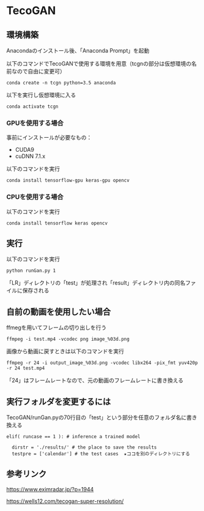 # TecoGAN

## 環境構築
Anacondaのインストール後、「Anaconda Prompt」を起動

以下のコマンドでTecoGANで使用する環境を用意（tcgnの部分は仮想環境の名前なので自由に変更可）

```
conda create -n tcgn python=3.5 anaconda
```

以下を実行し仮想環境に入る

```
conda activate tcgn
```

### GPUを使用する場合
事前にインストールが必要なもの：
- CUDA9
- cuDNN 7.1.x

以下のコマンドを実行

```
conda install tensorflow-gpu keras-gpu opencv
```

### CPUを使用する場合
以下のコマンドを実行

```
conda install tensorflow keras opencv
```

## 実行
以下のコマンドを実行

```
python runGan.py 1
```

「LR」ディレクトリの「test」が処理され「result」ディレクトリ内の同名ファイルに保存される
## 自前の動画を使用したい場合
ffmegを用いてフレームの切り出しを行う

```
ffmpeg -i test.mp4 -vcodec png image_%03d.png
```

画像から動画に戻すときは以下のコマンドを実行

```
ffmpeg -r 24 -i output_image_%03d.png -vcodec libx264 -pix_fmt yuv420p -r 24 test.mp4
```

「24」はフレームレートなので、元の動画のフレームレートに書き換える

## 実行フォルダを変更するには
TecoGAN/runGan.pyの70行目の「test」という部分を任意のフォルダ名に書き換える

```
elif( runcase == 1 ): # inference a trained model

  dirstr = './results/' # the place to save the results
  testpre = ['calendar'] # the test cases  ★ココを別のディレクトリにする
```

## 参考リンク
https://www.eximradar.jp/?p=1944

https://wells12.com/tecogan-super-resolution/
